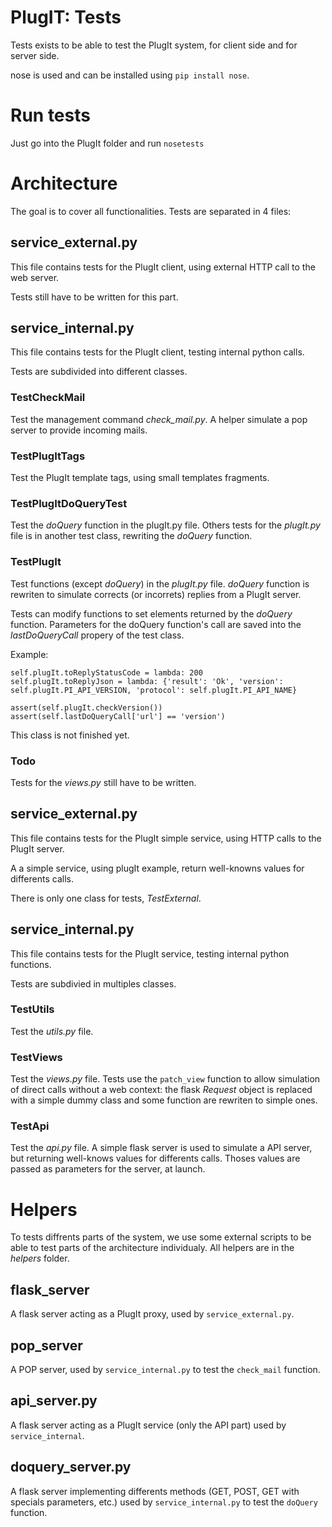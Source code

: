 PlugIT: Tests
=============

Tests exists to be able to test the PlugIt system, for client side and for server side.

nose is used and can be installed using `pip install nose`.

# Run tests

Just go into the PlugIt folder and run `nosetests`

# Architecture

The goal is to cover all functionalities. Tests are separated in 4 files:

## service_external.py

This file contains tests for the PlugIt client, using external HTTP call to the web server.

Tests still have to be written for this part.

## service_internal.py

This file contains tests for the PlugIt client, testing internal python calls.

Tests are subdivided into different classes.

### TestCheckMail

Test the management command _check_mail.py_. A helper simulate a pop server to provide incoming mails.

### TestPlugItTags

Test the PlugIt template tags, using small templates fragments.

### TestPlugItDoQueryTest

Test the _doQuery_ function in the plugIt.py file. Others tests for the _plugIt.py_ file is in another test class, rewriting the _doQuery_ function.

### TestPlugIt

Test functions (except _doQuery_) in the _plugIt.py_ file. _doQuery_ function is rewriten to simulate corrects (or incorrets) replies from a PlugIt server.

Tests can modify functions to set elements returned by the _doQuery_ function. Parameters for the doQuery function's call are saved into the _lastDoQueryCall_ propery of the test class.

Example:

```
self.plugIt.toReplyStatusCode = lambda: 200
self.plugIt.toReplyJson = lambda: {'result': 'Ok', 'version': self.plugIt.PI_API_VERSION, 'protocol': self.plugIt.PI_API_NAME}

assert(self.plugIt.checkVersion())
assert(self.lastDoQueryCall['url'] == 'version')
```

This class is not finished yet.

### Todo

Tests for the _views.py_ still have to be written.

## service_external.py

This file contains tests for the PlugIt simple service, using HTTP calls to the PlugIt server.

A a simple service, using plugIt example, return well-knowns values for differents calls.

There is only one class for tests, _TestExternal_.

## service_internal.py

This file contains tests for the PlugIt service, testing internal python functions.

Tests are subdivied in multiples classes.

### TestUtils

Test the _utils.py_ file.

### TestViews

Test the _views.py_ file. Tests use the `patch_view` function to allow simulation of direct calls without a web context: the flask _Request_ object is replaced with a simple dummy class and some function are rewriten to simple ones.

### TestApi

Test the _api.py_ file. A simple flask server is used to simulate a API server, but returning well-knows values for differents calls. Thoses values are passed as parameters for the server, at launch.
# Helpers

To tests diffrents parts of the system, we use some external scripts to be able to test parts of the architecture individualy. All helpers are in the _helpers_ folder.

## flask_server

A flask server acting as a PlugIt proxy, used by `service_external.py`.

## pop_server

A POP server, used by `service_internal.py` to test the `check_mail` function.

## api_server.py

A flask server acting as a PlugIt service (only the API part) used by `service_internal`.

## doquery_server.py

A flask server implementing differents methods (GET, POST, GET with specials parameters, etc.) used by `service_internal.py` to test the `doQuery` function.
